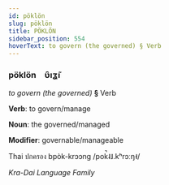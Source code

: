 ```yaml
---
id: pöklön
slug: pöklön
title: PÖKLÖN
sidebar_position: 554
hoverText: to govern (the governed) § Verb
---
```


### pöklön&emsp;<span kind="abugida">ʋ̑ıʓ̃ı</span>

*to govern (the governed)* **§** Verb

**Verb**: to govern/manage

**Noun**: the governed/managed

**Modifier**: governable/manageable

Thai ปกครอง bpòk-krɔɔng /pok̚˨˩.kʰrɔːŋ˧/

*Kra-Dai Language Family*